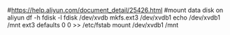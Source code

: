 #https://help.aliyun.com/document_detail/25426.html
#mount data disk on aliyun 
df -h
fdisk -l
fdisk /dev/xvdb
mkfs.ext3 /dev/xvdb1
echo /dev/xvdb1 /mnt ext3 defaults 0 0 >> /etc/fstab
mount /dev/xvdb1 /mnt

